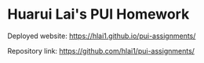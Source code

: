 # Huarui Lai's PUI Homework

Deployed website: https://hlai1.github.io/pui-assignments/

Repository link: https://github.com/hlai1/pui-assignments/
